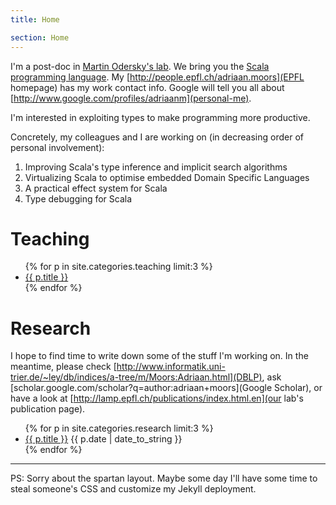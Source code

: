 ```yaml
---
title: Home

section: Home
---
```


I'm a post-doc in [Martin Odersky's lab](http://lamp.epfl.ch). We bring you the [Scala programming language](http://scala-lang.org). My [http://people.epfl.ch/adriaan.moors](EPFL homepage) has my work contact info. Google will tell you all about [http://www.google.com/profiles/adriaanm](personal-me).

I'm interested in exploiting types to make programming more productive.

Concretely, my colleagues and I are working on (in decreasing order of personal involvement):
1. Improving Scala's type inference and implicit search algorithms
1. Virtualizing Scala to optimise embedded Domain Specific Languages
1. A practical effect system for Scala
1. Type debugging for Scala


Teaching
========
<ul>
{% for p in site.categories.teaching limit:3 %}
<li>
	<a href="{{ p.url }}">{{ p.title }}</a>
</li>
{% endfor %}
</ul>

Research
========
I hope to find time to write down some of the stuff I'm working on. In the meantime, please check [http://www.informatik.uni-trier.de/~ley/db/indices/a-tree/m/Moors:Adriaan.html](DBLP), ask [scholar.google.com/scholar?q=author:adriaan+moors](Google Scholar), or have a look at [http://lamp.epfl.ch/publications/index.html.en](our lab's publication page).

<ul>
{% for p in site.categories.research limit:3 %}
<li>
	<a href="{{ p.url }}">{{ p.title }}</a>
	<span class="date">{{ p.date | date_to_string }}</span> 
</li>
{% endfor %}
</ul>



-------------
PS: Sorry about the spartan layout. Maybe some day I'll have some time to steal someone's CSS and customize my Jekyll deployment.